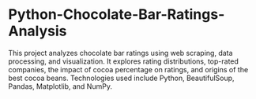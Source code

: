 # Python-Chocolate-Bar-Ratings-Analysis
This project analyzes chocolate bar ratings using web scraping, data processing, and visualization. It explores rating distributions, top-rated companies, the impact of cocoa percentage on ratings, and origins of the best cocoa beans. Technologies used include Python, BeautifulSoup, Pandas, Matplotlib, and NumPy.
